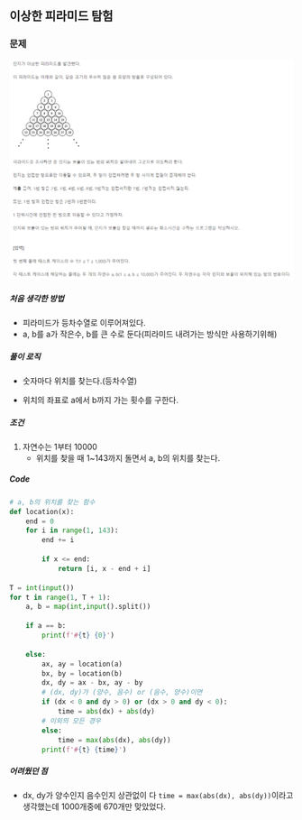 ## 이상한 피라미드 탐험

### 문제

![image-20201223221521551](img/image-20201223221521551.png)



##### 처음 생각한 방법

- 피라미드가 등차수열로 이루어져있다.
- a, b를 a가 작은수, b를 큰 수로 둔다(피라미드 내려가는 방식만 사용하기위해)



##### 풀이 로직

- 숫자마다 위치를 찾는다.(등차수열)

- 위치의 좌표로 a에서 b까지 가는 횟수를 구한다.



##### 조건

1. 자연수는 1부터 10000
   - 위치를 찾을 때 1~143까지 돌면서 a, b의 위치를 찾는다.



##### Code

```python
# a, b의 위치를 찾는 함수
def location(x):
    end = 0
    for i in range(1, 143):
        end += i

        if x <= end:
            return [i, x - end + i]

T = int(input())
for t in range(1, T + 1):
    a, b = map(int,input().split())

    if a == b:
        print(f'#{t} {0}')
    
    else:
        ax, ay = location(a)
        bx, by = location(b)
        dx, dy = ax - bx, ay - by
        # (dx, dy)가 (양수, 음수) or (음수, 양수)이면
        if (dx < 0 and dy > 0) or (dx > 0 and dy < 0):
            time = abs(dx) + abs(dy)
        # 이외의 모든 경우
        else:
            time = max(abs(dx), abs(dy))
        print(f'#{t} {time}')
```



##### 어려웠던 점

- dx, dy가 양수인지 음수인지 상관없이 다 `time = max(abs(dx), abs(dy))`이라고 생각했는데 1000개중에 670개만 맞았었다.



